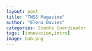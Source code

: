 ```yaml
---
layout: post
title: "TWSS Magazine"
author: "Elena Davies"
categories: Events Coordinator 
tags: [innovation,intro]
image: bob.png 
---
```


